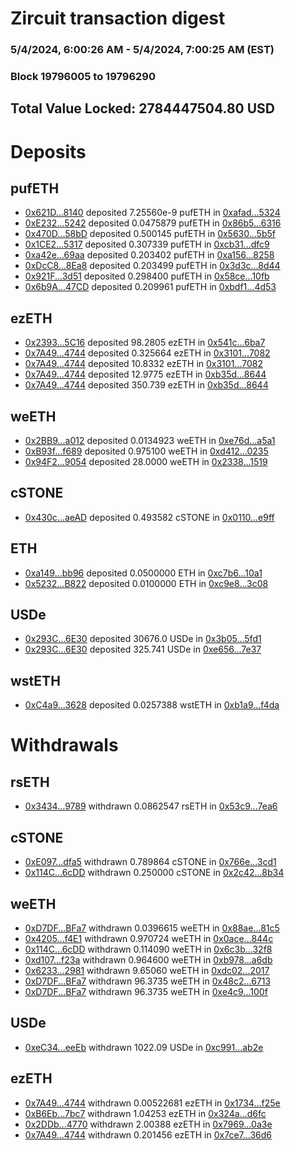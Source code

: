 # Zircuit transaction digest
### 5/4/2024, 6:00:26 AM - 5/4/2024, 7:00:25 AM (EST)
### Block 19796005 to 19796290

## Total Value Locked: 2784447504.80 USD

# Deposits
## pufETH
- [0x621D...8140](https://etherscan.io/address/0x621Db107cF9aAe86c53b988eDcA62e1e0B628140) deposited 7.25560e-9 pufETH in [0xafad...5324](https://etherscan.io/tx/0x621Db107cF9aAe86c53b988eDcA62e1e0B628140)
- [0xE232...5242](https://etherscan.io/address/0xE2321da22B7c473522d01bB1F9ff75cb557C5242) deposited 0.0475879 pufETH in [0x86b5...6316](https://etherscan.io/tx/0xE2321da22B7c473522d01bB1F9ff75cb557C5242)
- [0x470D...58bD](https://etherscan.io/address/0x470D235cA1CafF614AbEE02D98Ac3aa89A6758bD) deposited 0.500145 pufETH in [0x5630...5b5f](https://etherscan.io/tx/0x470D235cA1CafF614AbEE02D98Ac3aa89A6758bD)
- [0x1CE2...5317](https://etherscan.io/address/0x1CE28a82a0D380675b0393264A905319FB365317) deposited 0.307339 pufETH in [0xcb31...dfc9](https://etherscan.io/tx/0x1CE28a82a0D380675b0393264A905319FB365317)
- [0xa42e...69aa](https://etherscan.io/address/0xa42e791Bf12EBB320B703E88279780aF710B69aa) deposited 0.203402 pufETH in [0xa156...8258](https://etherscan.io/tx/0xa42e791Bf12EBB320B703E88279780aF710B69aa)
- [0xDcC8...8Ea8](https://etherscan.io/address/0xDcC859ABa2451E4990Ba36382eB298Ae783c8Ea8) deposited 0.203499 pufETH in [0x3d3c...8d44](https://etherscan.io/tx/0xDcC859ABa2451E4990Ba36382eB298Ae783c8Ea8)
- [0x921F...3d51](https://etherscan.io/address/0x921FBc38ddb6981455A07d4684C9Cc1778123d51) deposited 0.298400 pufETH in [0x58ce...10fb](https://etherscan.io/tx/0x921FBc38ddb6981455A07d4684C9Cc1778123d51)
- [0x6b9A...47CD](https://etherscan.io/address/0x6b9A7f2676E9E65f4A9c0B545B9Fb4334aA147CD) deposited 0.209961 pufETH in [0xbdf1...4d53](https://etherscan.io/tx/0x6b9A7f2676E9E65f4A9c0B545B9Fb4334aA147CD)
## ezETH
- [0x2393...5C16](https://etherscan.io/address/0x23932db143F823Ff75AD8524Ed812fF707735C16) deposited 98.2805 ezETH in [0x541c...6ba7](https://etherscan.io/tx/0x23932db143F823Ff75AD8524Ed812fF707735C16)
- [0x7A49...4744](https://etherscan.io/address/0x7A493Be5c2ce014cD049Bf178a1ac0Db1B434744) deposited 0.325664 ezETH in [0x3101...7082](https://etherscan.io/tx/0x7A493Be5c2ce014cD049Bf178a1ac0Db1B434744)
- [0x7A49...4744](https://etherscan.io/address/0x7A493Be5c2ce014cD049Bf178a1ac0Db1B434744) deposited 10.8332 ezETH in [0x3101...7082](https://etherscan.io/tx/0x7A493Be5c2ce014cD049Bf178a1ac0Db1B434744)
- [0x7A49...4744](https://etherscan.io/address/0x7A493Be5c2ce014cD049Bf178a1ac0Db1B434744) deposited 12.9775 ezETH in [0xb35d...8644](https://etherscan.io/tx/0x7A493Be5c2ce014cD049Bf178a1ac0Db1B434744)
- [0x7A49...4744](https://etherscan.io/address/0x7A493Be5c2ce014cD049Bf178a1ac0Db1B434744) deposited 350.739 ezETH in [0xb35d...8644](https://etherscan.io/tx/0x7A493Be5c2ce014cD049Bf178a1ac0Db1B434744)
## weETH
- [0x2BB9...a012](https://etherscan.io/address/0x2BB9B93Baf8fb9562441d511397ACF8defFFa012) deposited 0.0134923 weETH in [0xe76d...a5a1](https://etherscan.io/tx/0x2BB9B93Baf8fb9562441d511397ACF8defFFa012)
- [0xB93f...f689](https://etherscan.io/address/0xB93f3b013437Df47a0AaC047E4E56A339988f689) deposited 0.975100 weETH in [0xd412...0235](https://etherscan.io/tx/0xB93f3b013437Df47a0AaC047E4E56A339988f689)
- [0x94F2...9054](https://etherscan.io/address/0x94F2a8Cbf632FBEB0C986850c562a4cB23319054) deposited 28.0000 weETH in [0x2338...1519](https://etherscan.io/tx/0x94F2a8Cbf632FBEB0C986850c562a4cB23319054)
## cSTONE
- [0x430c...aeAD](https://etherscan.io/address/0x430c86042eb9E6E4c32E1eC80b76d7c007e7aeAD) deposited 0.493582 cSTONE in [0x0110...e9ff](https://etherscan.io/tx/0x430c86042eb9E6E4c32E1eC80b76d7c007e7aeAD)
## ETH
- [0xa149...bb96](https://etherscan.io/address/0xa149448cECF5b6D93e1Ec5af697def4b1755bb96) deposited 0.0500000 ETH in [0xc7b6...10a1](https://etherscan.io/tx/0xa149448cECF5b6D93e1Ec5af697def4b1755bb96)
- [0x5232...B822](https://etherscan.io/address/0x5232b290239961115da8b9EAc58c588C94A2B822) deposited 0.0100000 ETH in [0xc9e8...3c08](https://etherscan.io/tx/0x5232b290239961115da8b9EAc58c588C94A2B822)
## USDe
- [0x293C...6E30](https://etherscan.io/address/0x293C6937D8D82e05B01335F7B33FBA0c8e256E30) deposited 30676.0 USDe in [0x3b05...5fd1](https://etherscan.io/tx/0x293C6937D8D82e05B01335F7B33FBA0c8e256E30)
- [0x293C...6E30](https://etherscan.io/address/0x293C6937D8D82e05B01335F7B33FBA0c8e256E30) deposited 325.741 USDe in [0xe656...7e37](https://etherscan.io/tx/0x293C6937D8D82e05B01335F7B33FBA0c8e256E30)
## wstETH
- [0xC4a9...3628](https://etherscan.io/address/0xC4a97C4A1c52fcd4Af7D86eCF55De747DAc63628) deposited 0.0257388 wstETH in [0xb1a9...f4da](https://etherscan.io/tx/0xC4a97C4A1c52fcd4Af7D86eCF55De747DAc63628)
# Withdrawals
## rsETH
- [0x3434...9789](https://etherscan.io/address/0x34349c5569e7B846c3558961552D2202760A9789) withdrawn 0.0862547 rsETH in [0x53c9...7ea6](https://etherscan.io/tx/0x34349c5569e7B846c3558961552D2202760A9789)
## cSTONE
- [0xE097...dfa5](https://etherscan.io/address/0xE097C9d9af8689AA9Df75401735e5ac487D6dfa5) withdrawn 0.789864 cSTONE in [0x766e...3cd1](https://etherscan.io/tx/0xE097C9d9af8689AA9Df75401735e5ac487D6dfa5)
- [0x114C...6cDD](https://etherscan.io/address/0x114C5a7B49673fD09f35858F8dD3C345FfdA6cDD) withdrawn 0.250000 cSTONE in [0x2c42...8b34](https://etherscan.io/tx/0x114C5a7B49673fD09f35858F8dD3C345FfdA6cDD)
## weETH
- [0xD7DF...BFa7](https://etherscan.io/address/0xD7DF7E085214743530afF339aFC420c7c720BFa7) withdrawn 0.0396615 weETH in [0x88ae...81c5](https://etherscan.io/tx/0xD7DF7E085214743530afF339aFC420c7c720BFa7)
- [0x4205...f4E1](https://etherscan.io/address/0x42050f092FECa0d03072e493eA1598EfFf09f4E1) withdrawn 0.970724 weETH in [0x0ace...844c](https://etherscan.io/tx/0x42050f092FECa0d03072e493eA1598EfFf09f4E1)
- [0x114C...6cDD](https://etherscan.io/address/0x114C5a7B49673fD09f35858F8dD3C345FfdA6cDD) withdrawn 0.114090 weETH in [0x6c3b...32f8](https://etherscan.io/tx/0x114C5a7B49673fD09f35858F8dD3C345FfdA6cDD)
- [0xd107...f23a](https://etherscan.io/address/0xd107fa1C66934dAF45036F68bFC3C8bA08Eef23a) withdrawn 0.964600 weETH in [0xb978...a6db](https://etherscan.io/tx/0xd107fa1C66934dAF45036F68bFC3C8bA08Eef23a)
- [0x6233...2981](https://etherscan.io/address/0x6233c499fA47C464d03d3cC18Ed94dD6872f2981) withdrawn 9.65060 weETH in [0xdc02...2017](https://etherscan.io/tx/0x6233c499fA47C464d03d3cC18Ed94dD6872f2981)
- [0xD7DF...BFa7](https://etherscan.io/address/0xD7DF7E085214743530afF339aFC420c7c720BFa7) withdrawn 96.3735 weETH in [0x48c2...6713](https://etherscan.io/tx/0xD7DF7E085214743530afF339aFC420c7c720BFa7)
- [0xD7DF...BFa7](https://etherscan.io/address/0xD7DF7E085214743530afF339aFC420c7c720BFa7) withdrawn 96.3735 weETH in [0xe4c9...100f](https://etherscan.io/tx/0xD7DF7E085214743530afF339aFC420c7c720BFa7)
## USDe
- [0xeC34...eeEb](https://etherscan.io/address/0xeC345F61ebb728e19030BE454BfFfb8e410feeEb) withdrawn 1022.09 USDe in [0xc991...ab2e](https://etherscan.io/tx/0xeC345F61ebb728e19030BE454BfFfb8e410feeEb)
## ezETH
- [0x7A49...4744](https://etherscan.io/address/0x7A493Be5c2ce014cD049Bf178a1ac0Db1B434744) withdrawn 0.00522681 ezETH in [0x1734...f25e](https://etherscan.io/tx/0x7A493Be5c2ce014cD049Bf178a1ac0Db1B434744)
- [0xB6Eb...7bc7](https://etherscan.io/address/0xB6EbDc03a16b0178868B71fE1dd2d4BB0b577bc7) withdrawn 1.04253 ezETH in [0x324a...d6fc](https://etherscan.io/tx/0xB6EbDc03a16b0178868B71fE1dd2d4BB0b577bc7)
- [0x2DDb...4770](https://etherscan.io/address/0x2DDbBCed84C333c88F0b331fCFAb1B826B164770) withdrawn 2.00388 ezETH in [0x7969...0a3e](https://etherscan.io/tx/0x2DDbBCed84C333c88F0b331fCFAb1B826B164770)
- [0x7A49...4744](https://etherscan.io/address/0x7A493Be5c2ce014cD049Bf178a1ac0Db1B434744) withdrawn 0.201456 ezETH in [0x7ce7...36d6](https://etherscan.io/tx/0x7A493Be5c2ce014cD049Bf178a1ac0Db1B434744)
